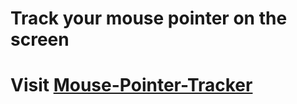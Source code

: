 # Track your mouse pointer on the screen
# Visit [Mouse-Pointer-Tracker](https://iamarghamallick.github.io/mouse-position-tracker/)
